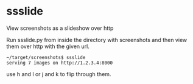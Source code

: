 # ssslide
View screenshots as a slideshow over http

Run ssslide.py from inside the directory with screenshots and then view them over http with the given url. 

```
~/target/screenshots$ ssslide
serving 7 images on http://1.2.3.4:8000
```
use h and l or j and k to flip through them. 
